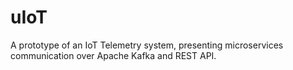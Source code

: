 # uIoT

A prototype of an IoT Telemetry system, presenting microservices communication over Apache Kafka and
REST API.
